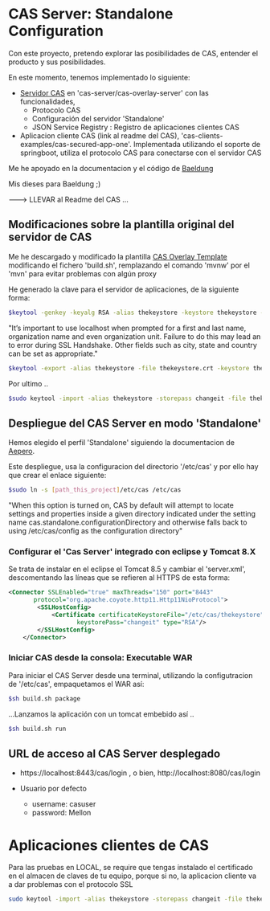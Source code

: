 # CAS Server: Standalone Configuration

Con este proyecto, pretendo explorar las posibilidades de CAS, entender el producto y sus posibilidades.

En este momento, tenemos implementado lo siguiente:

- [Servidor CAS](cas-server/cas-overlay-server/README.md) en 'cas-server/cas-overlay-server' con las funcionalidades,
  - Protocolo CAS
  - Configuración del servidor 'Standalone'
  - JSON Service Registry : Registro de aplicaciones clientes CAS
- Aplicacion cliente CAS (link al readme del CAS), 'cas-clients-examples/cas-secured-app-one'. Implementada utilizando el soporte de springboot, utiliza el protocolo CAS para conectarse con el servidor CAS

Me he apoyado en la documentacion y el código de [Baeldung](http://www.baeldung.com/spring-security-cas-sso)

Mis dieses para Baeldung ;)

---> LLEVAR al Readme del CAS ...
## Modificaciones sobre la plantilla original del servidor de CAS

Me he descargado y modificado la plantilla [CAS Overlay Template](https://github.com/apereo/cas-overlay-template) modificando el fichero
'build.sh', remplazando el comando 'mvnw' por el 'mvn' para evitar problemas con algún proxy

He generado la clave para el servidor de aplicaciones, de la siguiente forma:

```sh
$keytool -genkey -keyalg RSA -alias thekeystore -keystore thekeystore -storepass changeit -validity 360 -keysize 2048
```

"It’s important to use localhost when prompted for a first and last name, organization name and even organization unit. Failure to do this may lead an to error during SSL Handshake. Other fields such as city, state and country can be set as appropriate."

```sh
$keytool -export -alias thekeystore -file thekeystore.crt -keystore thekeystore
```

Por ultimo ..

```sh
$sudo keytool -import -alias thekeystore -storepass changeit -file thekeystore.crt -keystore /etc/ssl/certs/java/cacerts
```

## Despliegue del CAS Server en modo 'Standalone'

Hemos elegido el perfil 'Standalone' siguiendo la documentacion de [Aepero](https://apereo.github.io/cas/development/installation/Configuration-Server-Management.html).

Este despliegue, usa la configuracion del directorio '/etc/cas' y por ello hay que crear el enlace siguiente:

```sh
$sudo ln -s [path_this_project]/etc/cas /etc/cas
```

"When this option is turned on, CAS by default will attempt to
 locate settings and properties inside a given directory indicated under
 the setting name cas.standalone.configurationDirectory
 and otherwise falls back to using /etc/cas/config as the configuration directory"

### Configurar el 'Cas Server' integrado con eclipse y Tomcat 8.X

Se trata de instalar en el eclipse el Tomcat 8.5 y cambiar el 'server.xml', descomentando las líneas que se refieren al HTTPS de esta forma:

```xml
<Connector SSLEnabled="true" maxThreads="150" port="8443"
       protocol="org.apache.coyote.http11.Http11NioProtocol">
        <SSLHostConfig>
            <Certificate certificateKeystoreFile="/etc/cas/thekeystore"
                   keystorePass="changeit" type="RSA"/>
        </SSLHostConfig>
    </Connector>
```

### Iniciar CAS desde la consola: Executable WAR

Para iniciar el CAS Server desde una terminal, utilizando la configutracion de '/etc/cas', empaquetamos el WAR así:

```sh
$sh build.sh package
```

...Lanzamos la aplicación con un tomcat embebido así ..

```sh
$sh build.sh run
```

## URL de acceso al CAS Server desplegado

-  https://localhost:8443/cas/login , o bien,  http://localhost:8080/cas/login

- Usuario por defecto
  - username: casuser
  - password: Mellon

# Aplicaciones clientes de CAS

Para las pruebas en LOCAL, se require que tengas instalado el certificado en el almacen de claves de tu equipo, porque si no, la aplicacion cliente va a dar problemas con el protocolo SSL

```sh
sudo keytool -import -alias thekeystore -storepass changeit -file thekeystore.crt -keystore /etc/ssl/certs/java/cacerts
```
